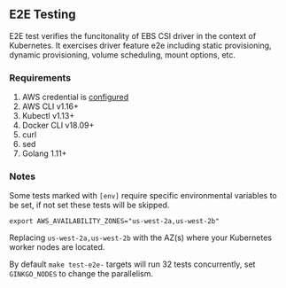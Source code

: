 ## E2E Testing
E2E test verifies the funcitonality of EBS CSI driver in the context of Kubernetes. It exercises driver feature e2e including static provisioning, dynamic provisioning, volume scheduling, mount options, etc.

### Requirements
1. AWS credential is [configured](https://docs.aws.amazon.com/cli/latest/userguide/cli-chap-configure.html)
1. AWS CLI v1.16+
1. Kubectl v1.13+
1. Docker CLI v18.09+
1. curl
1. sed
1. Golang 1.11+

### Notes
Some tests marked with `[env]` require specific environmental variables to be set, if not set these tests will be skipped.

```
export AWS_AVAILABILITY_ZONES="us-west-2a,us-west-2b"
```
 
Replacing `us-west-2a,us-west-2b` with the AZ(s) where your Kubernetes worker nodes are located.

By default `make test-e2e-` targets will run 32 tests concurrently, set `GINKGO_NODES` to change the parallelism.


